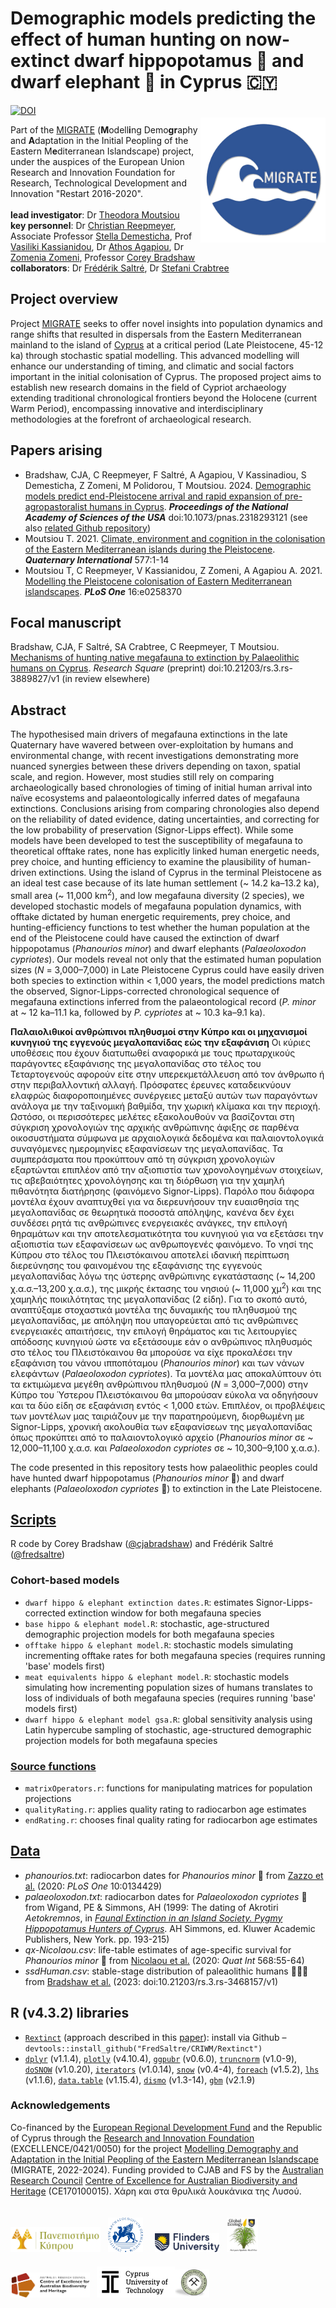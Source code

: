 # Demographic models predicting the effect of human hunting on now-extinct dwarf hippopotamus 🦛 and dwarf elephant 🐘 in Cyprus 🇨🇾
<a href="https://www.ucy.ac.cy/migrate/"><img align="right" src="www/MigratelogoShad.png" width="200" style="margin-top: 20px"></a>
<a href="https://zenodo.org/doi/10.5281/zenodo.10561469"><img src="https://zenodo.org/badge/DOI/10.5281/zenodo.10561469.svg" alt="DOI"></a>

Part of the <a href="https://www.ucy.ac.cy/migrate/">MIGRATE</a> (<strong>M</strong>odell<strong>i</strong>ng Demo<strong>gr</strong>aphy and <strong>A</strong>daptation in the Initial Peopling of the Eastern M<strong>e</strong>diterranean Islandscape) project, under the auspices of the European Union Research and Innovation Foundation for Research, Technological Development and Innovation "Restart 2016-2020".
<br>
<br>
<strong>lead investigator</strong>: Dr <a href="https://www.ucy.ac.cy/directory/en/profile/tmouts01">Theodora Moutsiou</a><br>
<strong>key personnel</strong>: Dr <a href="https://scholar.google.com.au/citations?user=BU25ogMAAAAJ&hl=en">Christian Reepmeyer</a>, Associate Professor <a href="https://www.ucy.ac.cy/directory/en/profile/demest">Stella Demesticha</a>, Prof <a href="https://www.presidency.gov.cy/cypresidency/cypresidency.nsf/All/FBA917CB5206BC95C225896B0023FAFD?OpenDocument">Vasiliki Kassianidou</a>, Dr <a href="https://www.cut.ac.cy/faculties/fet/ceg/staff/athos.agapiou/?languageId=1">Athos Agapiou</a>, Dr <a href="https://www.researchgate.net/profile/Zomenia-Zomeni">Zomenia Zomeni</a>, Professor <a href="https://globalecologyflinders.com/people/#DIRECTOR">Corey Bradshaw</a><br>
<strong>collaborators</strong>: Dr <a href="https://globalecologyflinders.com/people/#COORDINATOR">Frédérik Saltré</a>, Dr <a href="https://qcnr.usu.edu/directory/envs/faculty/crabtree-stefani">Stefani Crabtree</a>
<br>
## Project overview
Project <a href="https://www.ucy.ac.cy/migrate/">MIGRATE</a> seeks to offer novel insights into population dynamics and range shifts that resulted in dispersals from the Eastern Mediterranean mainland to the island of <a href="https://www.google.com/maps/place/Cyprus/@35.1670135,32.765821,9z/">Cyprus</a> at a critical period (Late Pleistocene, 45-12 ka) through stochastic spatial modelling. This advanced modelling will  enhance our understanding of timing, and climatic and social factors important in the initial colonisation of Cyprus. The proposed project aims to establish new research domains in the field of Cypriot archaeology extending traditional chronological frontiers beyond the Holocene (current Warm Period), encompassing innovative and interdisciplinary methodologies at the forefront of archaeological research.

## Papers arising
- Bradshaw, CJA, C Reepmeyer, F Saltré, A Agapiou, V Kassinadiou, S Demesticha, Z Zomeni, M Polidorou, T Moutsiou. 2024. <a href="http://doi.org/10.1073/pnas.2318293121">Demographic models predict end-Pleistocene arrival and rapid expansion of pre-agropastoralist humans in Cyprus</a>. <em><strong>Proceedings of the National Academy of Sciences of the USA</strong></em> doi:10.1073/pnas.2318293121 (see also <a href="https://github.com/cjabradshaw/CyprusHumanPleistocene">related Github repository</a>)
- Moutsiou T. 2021. <a href="http://doi.org/10.1016/j.quaint.2020.09.012">Climate, environment and cognition in the colonisation of the Eastern Mediterranean islands during the Pleistocene</a>.  <em><strong>Quaternary International</strong></em> 577:1-14
- Moutsiou T, C Reepmeyer, V Kassianidou, Z Zomeni, A Agapiou A. 2021. <a href="http://doi.org/10.1371/journal.pone.0258370">Modelling the Pleistocene colonisation of Eastern Mediterranean islandscapes</a>. <em><strong>PLoS One</strong></em> 16:e0258370

## Focal manuscript
Bradshaw, CJA, F Saltré, SA Crabtree, C Reepmeyer, T Moutsiou. <a href="http://doi.org/10.21203/rs.3.rs-3889827/v1">Mechanisms of hunting native megafauna to extinction by Palaeolithic humans on Cyprus</a>. <em>Research Square</em> (preprint) doi:10.21203/rs.3.rs-3889827/v1 (in review elsewhere)

## Abstract
The hypothesised main drivers of megafauna extinctions in the late Quaternary have wavered between over-exploitation by humans and environmental change, with recent investigations demonstrating more nuanced synergies between these drivers depending on taxon, spatial scale, and region. However, most studies still rely on comparing archaeologically based chronologies of timing of initial human arrival into naïve ecosystems and palaeontologically inferred dates of megafauna extinctions. Conclusions arising from comparing chronologies also depend on the reliability of dated evidence, dating uncertainties, and correcting for the low probability of preservation (Signor-Lipps effect). While some models have been developed to test the susceptibility of megafauna to theoretical offtake rates, none has explicitly linked human energetic needs, prey choice, and hunting efficiency to examine the plausibility of human-driven extinctions. Using the island of Cyprus in the terminal Pleistocene as an ideal test case because of its late human settlement (~ 14.2 ka–13.2 ka), small area (~ 11,000 km<sup>2</sup>), and low megafauna diversity (2 species), we developed stochastic models of megafauna population dynamics, with offtake dictated by human energetic requirements, prey choice, and hunting-efficiency functions to test whether the human population at the end of the Pleistocene could have caused the extinction of dwarf hippopotamus (<em>Phanourios minor</em>) and dwarf elephants (<em>Palaeoloxodon cypriotes</em>). Our models reveal not only that the estimated human population sizes (<em>N</em> = 3,000–7,000) in Late Pleistocene Cyprus could have easily driven both species to extinction within < 1,000 years, the model predictions match the observed, Signor-Lipps-corrected chronological sequence of megafauna extinctions inferred from the palaeontological record (<em>P. minor</em> at ~ 12 ka–11.1 ka, followed by <em>P. cypriotes</em> at ~ 10.3 ka–9.1 ka).

<strong>Παλαιολιθικοί ανθρώπινοι πληθυσμοί στην Κύπρο και οι μηχανισμοί κυνηγιού της εγγενούς μεγαλοπανίδας εώς την εξαφάνιση</strong>
Οι κύριες υποθέσεις που έχουν διατυπωθεί αναφορικά με τους πρωταρχικούς παράγοντες εξαφάνισης της μεγαλοπανίδας στο τέλος του Τεταρτογενούς αφορούν είτε στην υπερεκμετάλλευση από τον άνθρωπο ή στην περιβαλλοντική αλλαγή. Πρόσφατες έρευνες καταδεικνύουν ελαφρώς διαφοροποιημένες συνέργειες μεταξύ αυτών των παραγόντων ανάλογα με την ταξινομική βαθμίδα, την χωρική κλίμακα και την περιοχή. Ωστόσο, οι περισσότερες μελέτες εξακολουθούν να βασίζονται στη σύγκριση χρονολογιών της αρχικής ανθρώπινης άφιξης σε παρθένα οικοσυστήματα σύμφωνα με αρχαιολογικά δεδομένα και παλαιοντολογικά συναγόμενες ημερομηνίες εξαφανίσεων της μεγαλοπανίδας. Τα συμπεράσματα που προκύπτουν από τη σύγκριση χρονολογιών εξαρτώνται επιπλέον από την αξιοπιστία των χρονολογημένων στοιχείων, τις αβεβαιότητες χρονολόγησης και τη διόρθωση για την χαμηλή πιθανότητα διατήρησης (φαινόμενο Signor-Lipps). Παρόλο που διάφορα μοντέλα έχουν αναπτυχθεί για να διερευνήσουν την ευαισθησία της μεγαλοπανίδας σε θεωρητικά ποσοστά απόληψης, κανένα δεν έχει συνδέσει ρητά τις ανθρώπινες ενεργειακές ανάγκες, την επιλογή θηραμάτων και την αποτελεσματικότητα του κυνηγιού για να εξετάσει την αξιοπιστία των εξαφανίσεων ως ανθρωπογενές φαινόμενο. Το νησί της Κύπρου στο τέλος του Πλειστόκαινου αποτελεί ιδανική περίπτωση διερεύνησης του φαινομένου της εξαφάνισης της εγγενούς μεγαλοπανίδας λόγω της ύστερης ανθρώπινης εγκατάστασης (~ 14,200 χ.α.σ.–13,200 χ.α.σ.), της μικρής έκτασης του νησιού (~ 11,000 χμ<sup>2</sup>) και της χαμηλής ποικιλότητας της μεγαλοπανίδας (2 είδη). Για το σκοπό αυτό, αναπτύξαμε στοχαστικά μοντέλα της δυναμικής του πληθυσμού της μεγαλοπανίδας, με απόληψη που υπαγορεύεται από τις ανθρώπινες ενεργειακές απαιτήσεις, την επιλογή θηράματος και τις λειτουργίες απόδοσης κυνηγιού ώστε να εξετάσουμε εάν ο ανθρώπινος πληθυσμός στο τέλος του Πλειστόκαινου θα μπορούσε να είχε προκαλέσει την εξαφάνιση του νάνου ιπποπόταμου (<em>Phanourios minor</em>) και των νάνων ελεφάντων (<em>Palaeoloxodon cypriotes</em>). Τα μοντέλα μας αποκαλύπτουν ότι τα εκτιμώμενα μεγέθη ανθρώπινου πληθυσμού (<em>N</em> = 3,000–7,000) στην Κύπρο του Ύστερου Πλειστόκαινου θα μπορούσαν εύκολα να οδηγήσουν και τα δύο είδη σε εξαφάνιση εντός < 1,000 ετών. Επιπλέον, οι προβλέψεις των μοντέλων μας ταιριάζουν με την παρατηρούμενη, διορθωμένη με Signor-Lipps, χρονική ακολουθία των εξαφανίσεων της μεγαλοπανίδας όπως προκύπτει από το παλαιοντολογικό αρχείο (<em>Phanourios minor</em> σε ~ 12,000–11,100 χ.α.σ. και <em>Palaeoloxodon cypriotes</em> σε ~ 10,300–9,100 χ.α.σ.).

The code presented in this repository tests how palaeolithic peoples could have hunted dwarf hippopotamus (<em>Phanourios minor</em> 🦛) and dwarf elephants (<em>Palaeoloxodon cypriotes</em> 🐘) to extinction in the Late Pleistocene.

## <a href="https://github.com/cjabradshaw/CyprusHippoElephant/tree/main/scripts">Scripts</a>
R code by Corey Bradshaw (<a href="http://github.com/cjabradshaw">@cjabradshaw</a>) and Frédérik Saltré (<a href="http://github.com/fredsaltre">@fredsaltre</a>)

### Cohort-based models
- <code>dwarf hippo & elephant extinction dates.R</code>: estimates Signor-Lipps-corrected extinction window for both megafauna species
- <code>base hippo & elephant model.R</code>: stochastic, age-structured demographic projection models for both megafauna species
- <code>offtake hippo & elephant model.R</code>: stochastic models simulating incrementing offtake rates for both megafauna species (requires running 'base' models first)
- <code>meat equivalents hippo & elephant model.R</code>: stochastic models simulating how incrementing population sizes of humans translates to loss of individuals of both megafauna species (requires running 'base' models first)
- <code>dwarf hippo & elephant model gsa.R</code>: global sensitivity analysis using Latin hypercube sampling of stochastic, age-structured demographic projection models for both megafauna species

### <a href="https://github.com/cjabradshaw/CyprusHippoElephant/tree/main/scripts/source">Source functions</a>
- <code>matrixOperators.r</code>: functions for manipulating matrices for population projections
- <code>qualityRating.r</code>: applies quality rating to radiocarbon age estimates
- <code>endRating.r</code>: chooses final quality rating for radiocarbon age estimates

## <a href="https://github.com/cjabradshaw/CyprusHippoElephant/tree/main/data">Data</a>
- <em>phanourios.txt</em>: radiocarbon dates for <em>Phanourios minor</em> 🦛 from <a href="http://doi.org/10.1371/journal.pone.0134429">Zazzo et al.</a> (2020: <em>PLoS One</em> 10:0134429)
- <em>palaeoloxodon.txt</em>: radiocarbon dates for <em>Palaeoloxodon cypriotes</em> 🐘 from Wigand, PE & Simmons, AH (1999: The dating of Akrotiri <em>Aetokremnos</em>, in <a href="https://link.springer.com/book/10.1007/b109876"><em>Faunal Extinction in an Island Society. Pygmy Hippopotamus Hunters of Cyprus</em></a>. AH Simmons, ed. Kluwer Academic Publishers, New York. pp. 193-215)
- <em>qx-Nicolaou.csv</em>: life-table estimates of age-specific survival for <em>Phanourios minor</em> 🦛 from <a href="http://doi.org/10.1016/j.quaint.2020.09.016">Nicolaou et al.</a> (2020: <em>Quat Int</em> 568:55-64)
- <em>ssdHuman.csv</em>: stable-stage distribution of paleaolithic humans 🧑‍🤝‍🧑 from <a href="http://doi.org/10.21203/rs.3.rs-3468157/v1">Bradshaw et al.</a> (2023: doi:10.21203/rs.3.rs-3468157/v1)

## R (v4.3.2) libraries
- <a href="https://github.com/FredSaltre/CRIWM/"><code>Rextinct</code></a> (approach described in this <a href="https://doi.org/10.1016/j.quageo.2023.101489">paper</a>): install via Github – <code>devtools::install_github("FredSaltre/CRIWM/Rextinct")</code>
- <a href="https://dplyr.tidyverse.org/"><code>dplyr</code></a> (v1.1.4), <a href="https://plotly.com/r/"><code>plotly</code></a> (v4.10.4), <a href="https://rpkgs.datanovia.com/ggpubr/"><code>ggpubr</code></a> (v0.6.0), <a href="https://cran.r-project.org/web/packages/truncnorm/truncnorm.pdf"><code>truncnorm</code></a> (v1.0-9), <a href="https://cran.r-project.org/web/packages/doSNOW/doSNOW.pdf"><code>doSNOW</code></a> (v1.0.20), <a href="https://cran.r-project.org/web/packages/iterators/iterators.pdf"><code>iterators</code></a> (v1.0.14), <a href="https://cran.r-project.org/web/packages/snow/snow.pdf"><code>snow</code></a> (v0.4-4), <a href="https://cran.r-project.org/web/packages/foreach/vignettes/foreach.html"><code>foreach</code></a> (v1.5.2), <a href="https://cran.r-project.org/web/packages/lhs/vignettes/lhs_basics.html"><code>lhs</code></a> (v1.1.6), <a href="https://cran.r-project.org/web/packages/data.table/vignettes/datatable-intro.html"><code>data.table</code></a> (v1.15.4), <a href="https://cran.r-project.org/web/packages/dismo/dismo.pdf"><code>dismo</code></a> (v1.3-14), <a href="https://cran.r-project.org/web/packages/gbm/gbm.pdf"><code>gbm</code></a> (v2.1.9)

### Acknowledgements
Co-financed by the <a href="https://ec.europa.eu/regional_policy/funding/erdf_en">European Regional Development Fund</a> and the Republic of Cyprus through the <a href="https://www.research.org.cy/en/">Research and Innovation Foundation</a> (EXCELLENCE/0421/0050) for the project <a href="https://www.ucy.ac.cy/migrate/">Modelling Demography and Adaptation in the Initial Peopling of the Eastern Mediterranean Islandscape</a> (MIGRATE, 2022-2024). Funding provided to CJAB and FS by the <a href="https://www.arc.gov.au">Australian Research Council</a> <a href="https://EpicAustralia.org.au">Centre of Excellence for Australian Biodiversity and Heritage</a> (CE170100015). Χάρη και στα θρυλικά λουκάνικα της Λυσού.
<br>
<p><a href="https://www.ucy.ac.cy"><img align="bottom-left" src="www/UCypruslogo.png" alt="UCyprus logo" height="40" style="margin-top: 20px"></a> &nbsp; <a href="http://www.dainst.org"><img align="bottom-left" src="www/DAIlogo.png" alt="DAI logo" height="55" style="margin-top: 20px"></a> &nbsp; &nbsp; <a href="https://www.flinders.edu.au"><img align="bottom-left" src="www/Flinders_University_Logo_Horizontal_RGB_Master.png" alt="Flinders University logo" height="30" style="margin-top: 20px"></a> &nbsp; <a href="https://globalecologyflinders.com"><img align="bottom-left" src="www/GEL Logo Kaurna New Transp-2.png" alt="GEL logo" height="55" style="margin-top: 20px"></a> &nbsp; &nbsp; <a href="https://EpicAustralia.org.au"><img align="bottom-left" src="www/CabahFCL.jpg" alt="CABAH logo" height="40" style="margin-top: 20px"></a> &nbsp; <a href="https://www.cut.ac.cy"><img align="bottom-left" src="www/CUTlogoblack.png" alt="CUT logo" height="50" style="margin-top: 20px"></a><a href="https://www.moa.gov.cy/moa/gsd/gsd.nsf/dmlIndex_en/dmlIndex_en"><img align="bottom-left" src="www/CGSlogo.png" alt="CGS logo" height="45" style="margin-top: 20px"></a></p>
